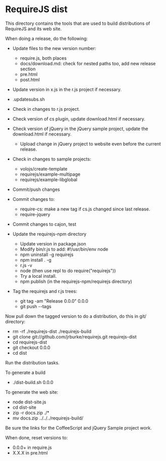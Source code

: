 # RequireJS dist

This directory contains the tools that are used to build distributions of RequireJS and its web site.

When doing a release, do the following:

* Update files to the new version number:
    * require.js, both places
    * docs/download.md: check for nested paths too, add new release section
    * pre.html
    * post.html
* Update version in x.js in the r.js project if necessary.
* .updatesubs.sh
* Check in changes to r.js project.
* Check version of cs plugin, update download.html if necessary.
* Check version of jQuery in the jQuery sample project, update the download.html if necessary.
    * Upload change in jQuery project to website even before the current release.
* Check in changes to sample projects:
  * volojs/create-template
  * requirejs/example-multipage
  * requirejs/example-libglobal

* Commit/push changes
* Commit changes to:
    * require-cs: make a new tag if cs.js changed since last release.
    * require-jquery
* Commit changes to cajon, test
* Update the requirejs-npm directory
  * Update version in package.json
  * Modify bin/r.js to add: #!/usr/bin/env node
  * npm uninstall -g requirejs
  * npm install . -g
  * r.js -v
  * node (then use repl to do require("requirejs"))
  * Try a local install.
  * npm publish (in the requirejs-npm/requirejs directory)

* Tag the requirejs and r.js trees:
    * git tag -am "Release 0.0.0" 0.0.0
    * git push --tags

Now pull down the tagged version to do a distribution, do this in git/ directory:

* rm -rf ./requirejs-dist ./requirejs-build
* git clone git://github.com/jrburke/requirejs.git requirejs-dist
* cd requirejs-dist
* git checkout 0.0.0
* cd dist

Run the distribution tasks.

To generate a build

* ./dist-build.sh 0.0.0

To generate the web site:

* node dist-site.js
* cd dist-site
* zip -r docs.zip ./*
* mv docs.zip ../../../requirejs-build/

Be sure the links for the CoffeeScript and jQuery Sample project work.

When done, reset versions to:

* 0.0.0+ in require.js
* X.X.X in pre.html
